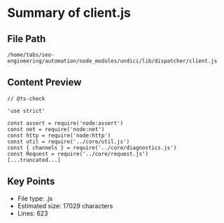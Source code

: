 # Summary of client.js
  
## File Path
`/home/tabs/seo-engineering/automation/node_modules/undici/lib/dispatcher/client.js`

## Content Preview
```
// @ts-check

'use strict'

const assert = require('node:assert')
const net = require('node:net')
const http = require('node:http')
const util = require('../core/util.js')
const { channels } = require('../core/diagnostics.js')
const Request = require('../core/request.js')
[...truncated...]
```

## Key Points
- File type: .js
- Estimated size: 17029 characters
- Lines: 623
